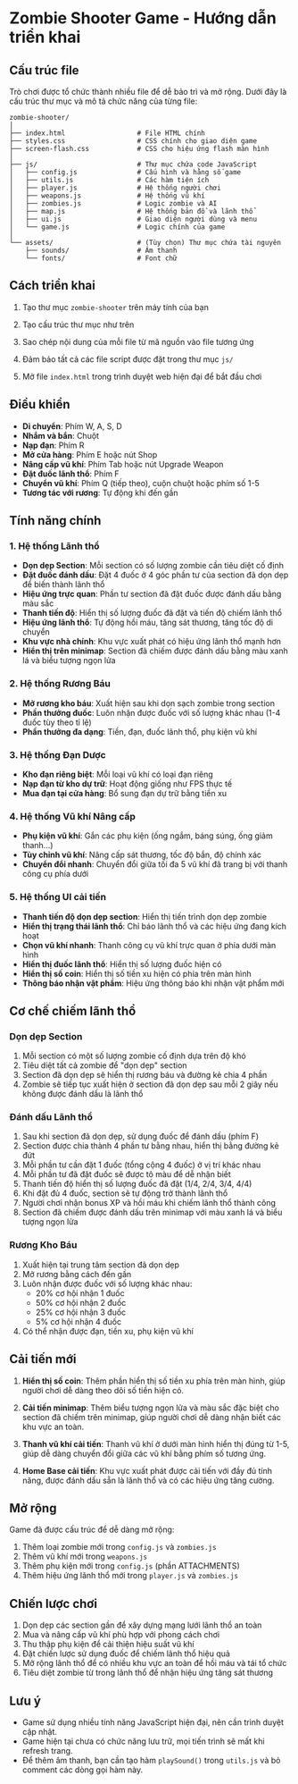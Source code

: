 # Zombie Shooter Game - Hướng dẫn triển khai

## Cấu trúc file

Trò chơi được tổ chức thành nhiều file để dễ bảo trì và mở rộng. Dưới đây là cấu trúc thư mục và mô tả chức năng của từng file:

```
zombie-shooter/
│
├── index.html                  # File HTML chính
├── styles.css                  # CSS chính cho giao diện game
├── screen-flash.css            # CSS cho hiệu ứng flash màn hình
│
├── js/                         # Thư mục chứa code JavaScript
│   ├── config.js               # Cấu hình và hằng số game
│   ├── utils.js                # Các hàm tiện ích
│   ├── player.js               # Hệ thống người chơi
│   ├── weapons.js              # Hệ thống vũ khí
│   ├── zombies.js              # Logic zombie và AI
│   ├── map.js                  # Hệ thống bản đồ và lãnh thổ
│   ├── ui.js                   # Giao diện người dùng và menu
│   └── game.js                 # Logic chính của game
│
└── assets/                     # (Tùy chọn) Thư mục chứa tài nguyên
    ├── sounds/                 # Âm thanh
    └── fonts/                  # Font chữ
```

## Cách triển khai

1. Tạo thư mục `zombie-shooter` trên máy tính của bạn

2. Tạo cấu trúc thư mục như trên

3. Sao chép nội dung của mỗi file từ mã nguồn vào file tương ứng

4. Đảm bảo tất cả các file script được đặt trong thư mục `js/`

5. Mở file `index.html` trong trình duyệt web hiện đại để bắt đầu chơi

## Điều khiển

- **Di chuyển**: Phím W, A, S, D
- **Nhắm và bắn**: Chuột
- **Nạp đạn**: Phím R
- **Mở cửa hàng**: Phím E hoặc nút Shop
- **Nâng cấp vũ khí**: Phím Tab hoặc nút Upgrade Weapon
- **Đặt đuốc lãnh thổ**: Phím F
- **Chuyển vũ khí**: Phím Q (tiếp theo), cuộn chuột hoặc phím số 1-5
- **Tương tác với rương**: Tự động khi đến gần

## Tính năng chính

### 1. Hệ thống Lãnh thổ
- **Dọn dẹp Section**: Mỗi section có số lượng zombie cần tiêu diệt cố định
- **Đặt đuốc đánh dấu**: Đặt 4 đuốc ở 4 góc phần tư của section đã dọn dẹp để biến thành lãnh thổ
- **Hiệu ứng trực quan**: Phần tư section đã đặt đuốc được đánh dấu bằng màu sắc
- **Thanh tiến độ**: Hiển thị số lượng đuốc đã đặt và tiến độ chiếm lãnh thổ
- **Hiệu ứng lãnh thổ**: Tự động hồi máu, tăng sát thương, tăng tốc độ di chuyển
- **Khu vực nhà chính**: Khu vực xuất phát có hiệu ứng lãnh thổ mạnh hơn
- **Hiển thị trên minimap**: Section đã chiếm được đánh dấu bằng màu xanh lá và biểu tượng ngọn lửa

### 2. Hệ thống Rương Báu
- **Mở rương kho báu**: Xuất hiện sau khi dọn sạch zombie trong section
- **Phần thưởng đuốc**: Luôn nhận được đuốc với số lượng khác nhau (1-4 đuốc tùy theo tỉ lệ)
- **Phần thưởng đa dạng**: Tiền, đạn, đuốc lãnh thổ, phụ kiện vũ khí

### 3. Hệ thống Đạn Dược
- **Kho đạn riêng biệt**: Mỗi loại vũ khí có loại đạn riêng
- **Nạp đạn từ kho dự trữ**: Hoạt động giống như FPS thực tế
- **Mua đạn tại cửa hàng**: Bổ sung đạn dự trữ bằng tiền xu

### 4. Hệ thống Vũ khí Nâng cấp
- **Phụ kiện vũ khí**: Gắn các phụ kiện (ống ngắm, báng súng, ống giảm thanh...)
- **Tùy chỉnh vũ khí**: Nâng cấp sát thương, tốc độ bắn, độ chính xác
- **Chuyển đổi nhanh**: Chuyển đổi giữa tối đa 5 vũ khí đã trang bị với thanh công cụ phía dưới

### 5. Hệ thống UI cải tiến
- **Thanh tiến độ dọn dẹp section**: Hiển thị tiến trình dọn dẹp zombie
- **Hiển thị trạng thái lãnh thổ**: Chỉ báo lãnh thổ và các hiệu ứng đang kích hoạt
- **Chọn vũ khí nhanh**: Thanh công cụ vũ khí trực quan ở phía dưới màn hình
- **Hiển thị đuốc lãnh thổ**: Hiển thị số lượng đuốc hiện có
- **Hiển thị số coin**: Hiển thị số tiền xu hiện có phía trên màn hình
- **Thông báo nhận vật phẩm**: Hiệu ứng thông báo khi nhận vật phẩm mới

## Cơ chế chiếm lãnh thổ

### Dọn dẹp Section
1. Mỗi section có một số lượng zombie cố định dựa trên độ khó
2. Tiêu diệt tất cả zombie để "dọn dẹp" section
3. Section đã dọn dẹp sẽ hiển thị rương báu và đường kẻ chia 4 phần
4. Zombie sẽ tiếp tục xuất hiện ở section đã dọn dẹp sau mỗi 2 giây nếu không được đánh dấu là lãnh thổ

### Đánh dấu Lãnh thổ
1. Sau khi section đã dọn dẹp, sử dụng đuốc để đánh dấu (phím F)
2. Section được chia thành 4 phần tư bằng nhau, hiển thị bằng đường kẻ đứt
3. Mỗi phần tư cần đặt 1 đuốc (tổng cộng 4 đuốc) ở vị trí khác nhau
4. Mỗi phần tư đã đặt đuốc sẽ được tô màu để dễ nhận biết
5. Thanh tiến độ hiển thị số lượng đuốc đã đặt (1/4, 2/4, 3/4, 4/4)
6. Khi đặt đủ 4 đuốc, section sẽ tự động trở thành lãnh thổ
7. Người chơi nhận bonus XP và hồi máu khi chiếm lãnh thổ thành công
8. Section đã chiếm được đánh dấu trên minimap với màu xanh lá và biểu tượng ngọn lửa

### Rương Kho Báu
1. Xuất hiện tại trung tâm section đã dọn dẹp
2. Mở rương bằng cách đến gần
3. Luôn nhận được đuốc với số lượng khác nhau:
   - 20% cơ hội nhận 1 đuốc
   - 50% cơ hội nhận 2 đuốc
   - 25% cơ hội nhận 3 đuốc
   - 5% cơ hội nhận 4 đuốc
4. Có thể nhận được đạn, tiền xu, phụ kiện vũ khí

## Cải tiến mới

1. **Hiển thị số coin**: Thêm phần hiển thị số tiền xu phía trên màn hình, giúp người chơi dễ dàng theo dõi số tiền hiện có.

2. **Cải tiến minimap**: Thêm biểu tượng ngọn lửa và màu sắc đặc biệt cho section đã chiếm trên minimap, giúp người chơi dễ dàng nhận biết các khu vực an toàn.

3. **Thanh vũ khí cải tiến**: Thanh vũ khí ở dưới màn hình hiển thị đúng từ 1-5, giúp dễ dàng chuyển đổi giữa các vũ khí bằng phím số tương ứng.

4. **Home Base cải tiến**: Khu vực xuất phát được cải tiến với đầy đủ tính năng, được đánh dấu sẵn là lãnh thổ và có các hiệu ứng tăng cường.

## Mở rộng

Game đã được cấu trúc để dễ dàng mở rộng:
1. Thêm loại zombie mới trong `config.js` và `zombies.js`
2. Thêm vũ khí mới trong `weapons.js`
3. Thêm phụ kiện mới trong `config.js` (phần ATTACHMENTS)
4. Thêm hiệu ứng lãnh thổ mới trong `player.js` và `zombies.js`

## Chiến lược chơi

1. Dọn dẹp các section gần để xây dựng mạng lưới lãnh thổ an toàn
2. Mua và nâng cấp vũ khí phù hợp với phong cách chơi
3. Thu thập phụ kiện để cải thiện hiệu suất vũ khí
4. Đặt chiến lược sử dụng đuốc để chiếm lãnh thổ hiệu quả
5. Mở rộng lãnh thổ để có nhiều khu vực an toàn để hồi máu và tái tổ chức
6. Tiêu diệt zombie từ trong lãnh thổ để nhận hiệu ứng tăng sát thương

## Lưu ý

- Game sử dụng nhiều tính năng JavaScript hiện đại, nên cần trình duyệt cập nhật.
- Game hiện tại chưa có chức năng lưu trữ, mọi tiến trình sẽ mất khi refresh trang.
- Để thêm âm thanh, bạn cần tạo hàm `playSound()` trong `utils.js` và bỏ comment các dòng gọi hàm này.